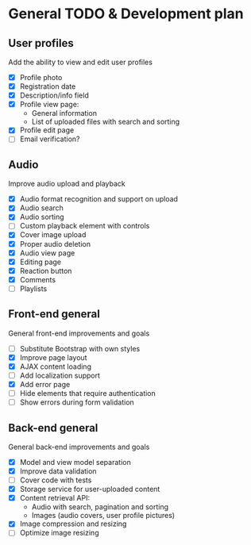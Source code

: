 # General TODO & Development plan

## User profiles

Add the ability to view and edit user profiles

- [x] Profile photo
- [x] Registration date
- [x] Description/info field
- [x] Profile view page:
    * General information
    * List of uploaded files with search and sorting
- [x] Profile edit page
- [ ] Email verification?

## Audio

Improve audio upload and playback

- [x] Audio format recognition and support on upload
- [x] Audio search
- [x] Audio sorting
- [ ] Custom playback element with controls
- [x] Cover image upload
- [x] Proper audio deletion
- [x] Audio view page
- [x] Editing page
- [x] Reaction button
- [x] Comments
- [ ] Playlists

## Front-end general

General front-end improvements and goals

- [ ] Substitute Bootstrap with own styles
- [x] Improve page layout
- [x] AJAX content loading
- [ ] Add localization support
- [x] Add error page
- [ ] Hide elements that require authentication
- [ ] Show errors during form validation

## Back-end general

General back-end improvements and goals

- [x] Model and view model separation
- [x] Improve data validation
- [ ] Cover code with tests
- [x] Storage service for user-uploaded content
- [x] Content retrieval API:
    * Audio with search, pagination and sorting
    * Images (audio covers, user profile pictures)
- [x] Image compression and resizing
- [ ] Optimize image resizing
